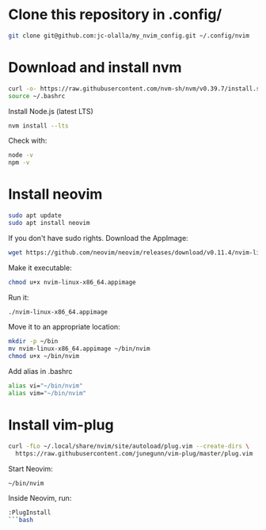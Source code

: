 # Clone this repository in .config/
```bash
git clone git@github.com:jc-olalla/my_nvim_config.git ~/.config/nvim
```

# Download and install nvm
```bash
curl -o- https://raw.githubusercontent.com/nvm-sh/nvm/v0.39.7/install.sh | bash
source ~/.bashrc
```
Install Node.js (latest LTS)
```bash
nvm install --lts
```
Check with:
```bash
node -v
npm -v
```

# Install neovim
```bash
sudo apt update
sudo apt install neovim
```
If you don't have sudo rights. Download the AppImage:
```bash
wget https://github.com/neovim/neovim/releases/download/v0.11.4/nvim-linux-x86_64.appimage
```
Make it executable:
```bash
chmod u+x nvim-linux-x86_64.appimage
```
Run it:
```bash
./nvim-linux-x86_64.appimage
```
Move it to an appropriate location:
```bash
mkdir -p ~/bin
mv nvim-linux-x86_64.appimage ~/bin/nvim
chmod u+x ~/bin/nvim
```
Add alias in .bashrc
```bash
alias vi="~/bin/nvim"
alias vim="~/bin/nvim"
```
# Install vim-plug
```bash
curl -fLo ~/.local/share/nvim/site/autoload/plug.vim --create-dirs \
  https://raw.githubusercontent.com/junegunn/vim-plug/master/plug.vim
```
Start Neovim:
```bash
~/bin/nvim
```
Inside Neovim, run:
```bash
:PlugInstall
```bash
